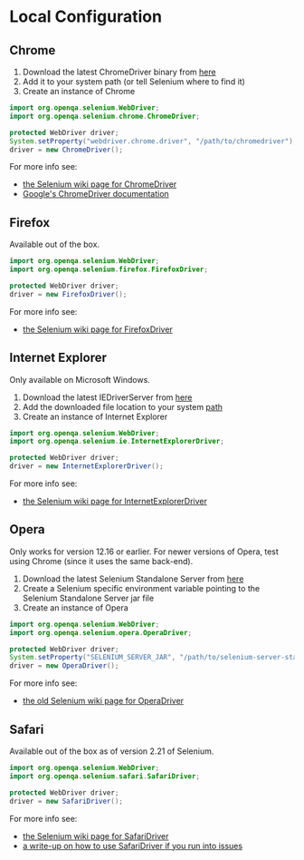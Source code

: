 # Local Configuration

## Chrome
1. Download the latest ChromeDriver binary from [here](http://chromedriver.storage.googleapis.com/index.html)
2. Add it to your system path (or tell Selenium where to find it)
3. Create an instance of Chrome

```java
import org.openqa.selenium.WebDriver;
import org.openqa.selenium.chrome.ChromeDriver;

protected WebDriver driver;
System.setProperty("webdriver.chrome.driver", "/path/to/chromedriver");
driver = new ChromeDriver();
```

For more info see:

+ [the Selenium wiki page for ChromeDriver](https://github.com/SeleniumHQ/selenium/wiki/ChromeDriver)
+ [Google's ChromeDriver documentation](https://sites.google.com/a/chromium.org/chromedriver/)


## Firefox

Available out of the box.

```java
import org.openqa.selenium.WebDriver;
import org.openqa.selenium.firefox.FirefoxDriver;

protected WebDriver driver;
driver = new FirefoxDriver();
```

For more info see:

+ [the Selenium wiki page for FirefoxDriver](https://github.com/SeleniumHQ/selenium/wiki/FirefoxDriver)


## Internet Explorer

Only available on Microsoft Windows.

1. Download the latest IEDriverServer from [here](http://selenium-release.storage.googleapis.com/index.html)
2. Add the downloaded file location to your system [path](http://www.computerhope.com/issues/ch000549.htm)
3. Create an instance of Internet Explorer

```java
import org.openqa.selenium.WebDriver;
import org.openqa.selenium.ie.InternetExplorerDriver;

protected WebDriver driver;
driver = new InternetExplorerDriver();
```

For more info see:

+ [the Selenium wiki page for InternetExplorerDriver](https://github.com/SeleniumHQ/selenium/wiki/InternetExplorerDriver)


## Opera

Only works for version 12.16 or earlier. For newer versions of Opera, test using Chrome (since it uses the same back-end).

1. Download the latest Selenium Standalone Server from [here](http://selenium-release.storage.googleapis.com/index.html)
2. Create a Selenium specific environment variable pointing to the Selenium Standalone Server jar file
3. Create an instance of Opera

```java
import org.openqa.selenium.WebDriver;
import org.openqa.selenium.opera.OperaDriver;

protected WebDriver driver;
System.setProperty("SELENIUM_SERVER_JAR", "/path/to/selenium-server-standalone.jar");
driver = new OperaDriver();
```

For more info see:

+ [the old Selenium wiki page for OperaDriver](https://code.google.com/p/selenium/wiki/OperaDriver)

## Safari

Available out of the box as of version 2.21 of Selenium.

```java
import org.openqa.selenium.WebDriver;
import org.openqa.selenium.safari.SafariDriver;

protected WebDriver driver;
driver = new SafariDriver();
```

For more info see:

+ [the Selenium wiki page for SafariDriver](https://github.com/SeleniumHQ/selenium/wiki/SafariDriver)
+ [a write-up on how to use SafariDriver if you run into issues](http://elementalselenium.com/tips/69-safari)
